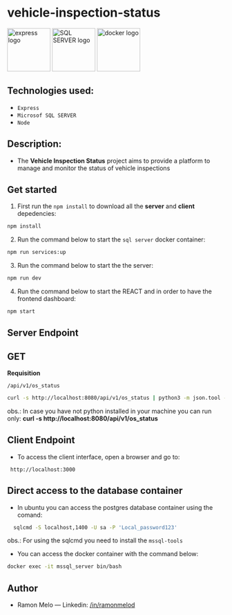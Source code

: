 # vehicle-inspection-status

<div>
<img src="https://user-images.githubusercontent.com/25181517/183859966-a3462d8d-1bc7-4880-b353-e2cbed900ed6.png" alt="express logo" width="100" height="auto">
<img src="https://raw.githubusercontent.com/marwin1991/profile-technology-icons/refs/heads/main/icons/mssql.png" alt="SQL SERVER logo" width="100" height="auto">
<img src="https://raw.githubusercontent.com/marwin1991/profile-technology-icons/refs/heads/main/icons/docker.png" alt="docker logo" width="100" height="auto">

## Technologies used:

- `Express`
- `Microsof SQL SERVER`
- `Node`

## Description:

- The **Vehicle Inspection Status** project aims to provide a platform to manage and monitor the status of vehicle inspections

## Get started

1. First run the `npm install` to download all the **server** and **client** depedencies:

```sh
npm install
```

2. Run the command below to start the `sql server` docker container:

```sh
npm run services:up
```

3. Run the command below to start the the server:

```sh
npm run dev
```

4. Run the command below to start the REACT and in order to have the frontend dashboard:

```sh
npm start
```

## Server Endpoint

## GET

**Requisition**

`/api/v1/os_status`

```sh
curl -s http://localhost:8080/api/v1/os_status | python3 -m json.tool --no-ensure-ascii

```

obs.: In case you have not python installed in your machine you can run only: **curl -s http://localhost:8080/api/v1/os_status**

## Client Endpoint

- To access the client interface, open a browser and go to:

```
 http://localhost:3000
```

## Direct access to the database container

- In ubuntu you can access the postgres database container using the comand:

```sh
  sqlcmd -S localhost,1400 -U sa -P 'Local_password123'

```

obs.: For using the sqlcmd you need to install the `mssql-tools`

- You can access the docker container with the command below:

```sh
docker exec -it mssql_server bin/bash
```

## Author

- Ramon Melo — Linkedin: [/in/ramonmelod](https://www.linkedin.com/in/ramonmelod/)
